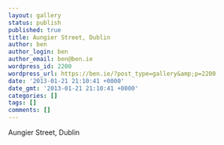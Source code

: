 ```yaml
---
layout: gallery
status: publish
published: true
title: Aungier Street, Dublin
author: ben
author_login: ben
author_email: ben@ben.ie
wordpress_id: 2200
wordpress_url: https://ben.ie/?post_type=gallery&amp;p=2200
date: '2013-01-21 21:10:41 +0000'
date_gmt: '2013-01-21 21:10:41 +0000'
categories: []
tags: []
comments: []
---
```

<p>Aungier Street, Dublin</p>
